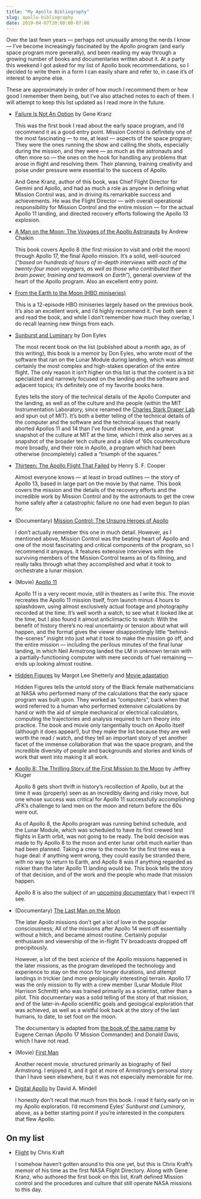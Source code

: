 ```yaml
---
title: "My Apollo Bibliography"
slug: apollo-bibliography
date: 2019-04-07T20:00:00-07:00
---
```


Over the last fewn years — perhaps not unusually among the nerds I know — I’ve become increasingly fascinated by the Apollo program (and early space program more generally), and been reading my way through a growing number of books and documentaries written about it. At a party this weekend I got asked for my list of Apollo book recommendations, so I decided to write them in a form I can easily share and refer to, in case it’s of interest to anyone else.

These are approximately in order of how much I recommend them or how good I remember them being, but I’ve also attached notes to each of them. I will attempt to keep this list updated as I read more in the future.


- [Failure Is Not An Option](https://www.amazon.com/Failure-Not-Option-Mission-Control/dp/1439148813) by Gene Kranz

    This was the first book I read about the early space program, and I’d recommend it as a good entry point. Mission Control is definitely one of the most fascinating — to me, at least — aspects of the space program; They were the ones running the show and calling the shots, especially during the mission, and they were — as much as the astronauts and often more so — the ones on the hook for handling any problems that arose in flight and resolving them. Their planning, training creativity and poise under pressure were essential to the success of Apollo.

    And Gene Kranz, author of this book, was Chief Flight Director for Gemini and Apollo, and had as much a role as anyone in defining what Mission Control was, and in driving its remarkable success and achievements. He was the Flight Director — with overall operational responsibility for Mission Control and the entire mission — for the actual Apollo 11 landing, and directed recovery efforts following the Apollo 13 explosion.


- [A Man on the Moon: The Voyages of the Apollo Astronauts](https://www.amazon.com/Man-Moon-Voyages-Astronauts-Collection/dp/0241363829/) by Andrew Chaikin


    This book covers Apollo 8 (the first mission to visit and orbit the moon) through Apollo 17, the final Apollo mission. It’s a solid, well-sourced (“*based on hundreds of hours of in-depth interviews with each of the twenty-four moon voyagers, as well as those who contributed their brain power, training and teamwork on Earth*”), general overview of the heart of the Apollo program. Also an excellent entry point.


- [From the Earth to the Moon (HBO miniseries)](https://www.imdb.com/title/tt0120570/)


    This is a 12-episode HBO miniseries largely based on the previous book. It’s also an excellent work, and I’d highly recommend it. I’ve both seen it and read the book, and while I don’t remember how much they overlap, I do recall learning new things from each.


- [Sunburst and Luminary](https://www.amazon.com/gp/product/B07L9YQ9WV/) by Don Eyles


    The most recent book on the list (published about a month ago, as of this writing), this book is a memoir by Don Eyles, who wrote most of the software that ran on the Lunar Module during landing, which was almost certainly the most complex and high-stakes operation of the entire flight. The only reason it isn’t higher on this list is that the content is a bit specialized and narrowly focused on the landing and the software and adjacent topics; it’s definitely one of my favorite books here.


    Eyles tells the story of the technical details of the Apollo Computer and the landing, as well as of the culture and the people (within the MIT Instrumentation Laboratory, since renamed the [Charles Stark Draper Lab](https://www.draper.com) and spun out of MIT). It’s both a better telling of the technical details of the computer and the software and the technical issues that nearly aborted Apollos 11 and 14 than I’ve found elsewhere, and a great snapshot of the culture at MIT at the time, which I think also serves as a snapshot of the broader tech culture and a slide of ‘60s counterculture more broadly, and their role in Apollo, a program which had been otherwise (incompletely) called a “triumph of the squares.”


- [Thirteen: The Apollo Flight That Failed](https://www.amazon.com/Thirteen-Apollo-Flight-That-Failed-ebook/dp/B00H5KRG82/) by Henry S. F. Cooper


    Almost everyone knows — at least in broad outlines — the story of Apollo 13, based in large part on the movie by that name. This book covers the mission and the details of the recovery efforts and the incredible work by Mission Control and by the astronauts to get the crew home safely after a catastrophic failure no one had even begun to plan for.


- (Documentary) [Mission Control: The Unsung Heroes of Apollo](https://www.imdb.com/title/tt5959952/)


    I don’t actually remember this one in much detail. However, as I mentioned above, Mission Control was the beating heart of Apollo and one of the most fascinating and critical components of the program, so I recommend it anyways. It features extensive interviews with the surviving members of the Mission Control teams as of its filming, and really talks through what they accomplished and what it took to orchestrate a lunar mission.


- (Movie) [Apollo 11](https://www.imdb.com/title/tt8760684/)


    Apollo 11 is a very recent movie, still in theaters as I write this. The movie recreates the Apollo 11 mission itself, from launch minus 4 hours to splashdown, using almost exclusively actual footage and photography recorded at the time. It’s well worth a watch, to see what it looked like at the time, but I also found it almost anticlimactic to watch: With the benefit of history there’s no real uncertainty or tension about what will happen, and the format gives the viewer disappointingly little “behind-the-scenes” insight into just what it took to make the mission go off, and the entire mission — including the perilous minutes of the final lunar landing, in which Neil Armstrong landed the LM in unknown terrain with a partially-functioning computer with mere seconds of fuel remaining — ends up looking almost routine.


- [Hidden Figures](https://www.amazon.com/Hidden-Figures-American-Untold-Mathematicians/dp/0062363603) by Margot Lee Shetterly and [Movie adaptation](https://www.imdb.com/title/tt4846340/)


    Hidden Figures tells the untold story of the Black female mathematicians at NASA who performed many of the calculations that the early space program was built upon. They worked as “computers”, back when that word referred to a human who performed extensive calculations by hand or with the aid of simple mechanical or electrical calculators, computing the trajectories and analysis required to turn theory into practice. The book and movie only tangentially touch on Apollo itself (although it does appear!), but they make the list because they are well worth the read / watch, and they tell an important story of yet another facet of the immense collaboration that was the space program, and the incredible diversity of people and backgrounds and stories and kinds of work that went into making it all work.


- [Apollo 8: The Thrilling Story of the First Mission to the Moon](https://www.amazon.com/gp/product/B01M9F1OTT/) by Jeffrey Kluger


    Apollo 8 gets short thrift in history’s recollection of Apollo, but at the time it was (properly) seen as an incredibly daring and risky move, but one whose success was critical for Apollo 11 successfully accomplishing JFK’s challenge to land men on the moon and return before the 60s were out.


    As of Apollo 8, the Apollo program was running behind schedule, and the Lunar Module, which was scheduled to have its first crewed test flights in Earth orbit, was not going to be ready. The bold decision was made to fly Apollo 8 to the moon and enter lunar orbit much earlier than had been planned. Taking a crew to the moon for the first time was a huge deal: if anything went wrong, they could easily be stranded there, with no way to return to Earth, and Apollo 8 was if anything regarded as riskier than the later Apollo 11 landing would be. This book tells the story of that decision, and of the work and the people who made that mission happen.


    Apollo 8 is also the subject of an [upcoming documentary](http://www.firstmoonmovie.com) that I expect I’ll see.


- (Documentary) [The Last Man on the Moon](https://www.imdb.com/title/tt3219604/)


    The later Apollo missions don’t get a lot of love in the popular consciousness; All of the missions after Apollo 14 went off essentially without a hitch, and became almost routine. Certainly popular enthusiasm and viewership of the in-flight TV broadcasts dropped off precipitously.


    However, a lot of the best *science* of the Apollo missions happened in the later missions, as the program developed the technology and experience to stay on the moon for longer durations, and attempt landings in trickier (and more geologically interesting) terrain. Apollo 17 was the only mission to fly with a crew member (Lunar Module Pilot Harrison Schmitt) who was trained primarily as a scientist, rather than a pilot. This documentary was a solid telling of the story of that mission, and of the later-in-Apollo scientific goals and geological exploration that was achieved, as well as a wistful look back at the story of the last humans, to date, to set foot on the moon.


    The documentary is adapted from [the book of the same name](https://www.amazon.com/Last-Man-Moon-Astronaut-Americas-ebook/dp/B003G93ZCM/) by Eugene Cernan (Apollo 17 Mission Commander) and Donald Davis, which I have not read.


- (Movie) [First Man](https://www.imdb.com/title/tt1213641/)


    Another recent movie, structured primarily as biography of Neil Armstrong. I enjoyed it, and it got at more of Armstrong’s personal story than I have seen elsewhere, but it was not especially memorable for me.

- [Digital Apollo](https://www.amazon.com/gp/product/B0031AI0X0/) by David A. Mindell


    I honestly don’t recall that much from this book. I read it fairly early on in my Apollo exploration. I’d recommend Eyles’ *Sunburst and Luminary*, above, as a better starting point if you’re interested in the computers that flew Apollo.


## On my list


- [Flight](https://www.amazon.com/Flight-My-Life-Mission-Control/dp/0452283043/) by Chris Kraft


    I somehow haven’t gotten around to this one yet, but this is Chris Kraft’s memoir of his time as the first NASA Flight Directory. Along with Gene Kranz, who authored the first book on this list, Kraft defined Mission control and the procedures and culture that still operate NASA missions to this day.
